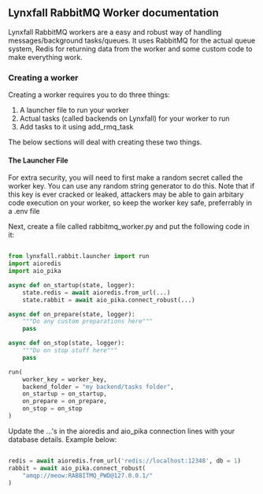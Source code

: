 ## Lynxfall RabbitMQ Worker documentation

Lynxfall RabbitMQ workers are a easy and robust way of handling messages/background tasks/queues. 
It uses RabbitMQ for the actual queue system, Redis for returning data from the worker and some custom code to make everything work.

### Creating a worker

Creating a worker requires you to do three things:

1) A launcher file to run your worker
2) Actual tasks (called backends on Lynxfall) for your worker to run
3) Add tasks to it using add_rmq_task

The below sections will deal with creating these two things.

#### The Launcher File

For extra security, you will need to first make a random secret called the worker key. You can use any random string generator to do this. Note that if this key is ever cracked or leaked, attackers may be able to gain arbitary code execution on your worker, so keep the worker key safe, preferrably in a .env file

Next, create a file called rabbitmq_worker.py and put the following code in it:

```py

from lynxfall.rabbit.launcher import run
import aioredis
import aio_pika

async def on_startup(state, logger):
    state.redis = await aioredis.from_url(...)
    state.rabbit = await aio_pika.connect_robust(...)

async def on_prepare(state, logger):
    """Do any custom preparations here"""
    pass

async def on_stop(state, logger):
    """Do on stop stuff here"""
    pass

run(
    worker_key = worker_key, 
    backend_folder = "my backend/tasks folder",
    on_startup = on_startup, 
    on_prepare = on_prepare, 
    on_stop = on_stop
)
```

Update the ...'s in the aioredis and aio_pika connection lines with your database details. Example below:

```py

redis = await aioredis.from_url('redis://localhost:12348', db = 1)
rabbit = await aio_pika.connect_robust(
    "amqp://meow:RABBITMQ_PWD@127.0.0.1/"
)
```
